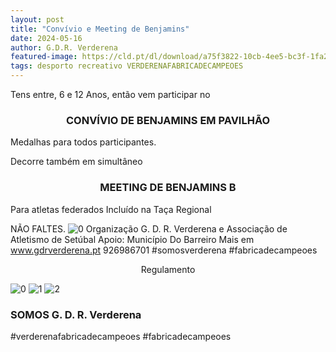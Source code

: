 ```yaml
---
layout: post
title: "Convívio e Meeting de Benjamins"
date: 2024-05-16
author: G.D.R. Verderena
featured-image: https://cld.pt/dl/download/a75f3822-10cb-4ee5-bc3f-1fa2ed414a28/cartaz.jpg
tags: desporto recreativo VERDERENAFABRICADECAMPEOES
---
```


Tens entre, 6 e 12 Anos, então vem participar no

<CENTER><H3>CONVÍVIO DE BENJAMINS EM PAVILHÃO</H3></CENTER>
Medalhas para todos participantes.

Decorre também em simultâneo
<CENTER><H3>MEETING DE BENJAMINS B</H3></CENTER>
Para atletas federados
Incluído na Taça Regional

NÃO FALTES.
![0](https://cld.pt/dl/download/a75f3822-10cb-4ee5-bc3f-1fa2ed414a28/cartaz.jpg)
Organização G. D. R. Verderena e Associação de Atletismo de Setúbal 
Apoio: Município Do Barreiro 
Mais em www.gdrverderena.pt 926986701
#somosverderena 
#fabricadecampeoes

<CENTER>Regulamento</CENTER>

![0](https://cld.pt/dl/download/1dd07e30-6680-4573-a1a3-e842b978ed0a/bej_A.jpg)
![1](https://cld.pt/dl/download/e7ab65fd-6a0e-44b3-a2da-3f7a01a172a5/COMUNICADO%20REGULAMENTO%20-%202024%20%28MEETING%20DE%20BENJAMINS%20B%20GDRV-%2019.05.24%29_P%C3%A1gina_1.jpg)
![2](https://cld.pt/dl/download/4c785074-3e0e-480b-9a62-de11c97a9690/COMUNICADO%20REGULAMENTO%20-%202024%20%28MEETING%20DE%20BENJAMINS%20B%20GDRV-%2019.05.24%29_P%C3%A1gina_2.jpg)

<H3>SOMOS G. D. R. Verderena</H3>

#verderenafabricadecampeoes #fabricadecampeoes 
